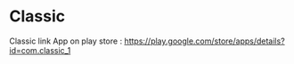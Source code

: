 # Classic
Classic
link App on play store :  https://play.google.com/store/apps/details?id=com.classic_1
